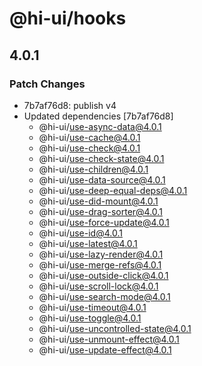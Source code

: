 # @hi-ui/hooks

## 4.0.1

### Patch Changes

- 7b7af76d8: publish v4
- Updated dependencies [7b7af76d8]
  - @hi-ui/use-async-data@4.0.1
  - @hi-ui/use-cache@4.0.1
  - @hi-ui/use-check@4.0.1
  - @hi-ui/use-check-state@4.0.1
  - @hi-ui/use-children@4.0.1
  - @hi-ui/use-data-source@4.0.1
  - @hi-ui/use-deep-equal-deps@4.0.1
  - @hi-ui/use-did-mount@4.0.1
  - @hi-ui/use-drag-sorter@4.0.1
  - @hi-ui/use-force-update@4.0.1
  - @hi-ui/use-id@4.0.1
  - @hi-ui/use-latest@4.0.1
  - @hi-ui/use-lazy-render@4.0.1
  - @hi-ui/use-merge-refs@4.0.1
  - @hi-ui/use-outside-click@4.0.1
  - @hi-ui/use-scroll-lock@4.0.1
  - @hi-ui/use-search-mode@4.0.1
  - @hi-ui/use-timeout@4.0.1
  - @hi-ui/use-toggle@4.0.1
  - @hi-ui/use-uncontrolled-state@4.0.1
  - @hi-ui/use-unmount-effect@4.0.1
  - @hi-ui/use-update-effect@4.0.1

